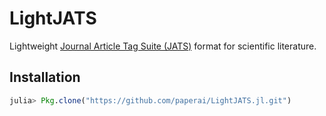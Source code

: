 # LightJATS
Lightweight [Journal Article Tag Suite (JATS)](https://en.wikipedia.org/wiki/Journal_Article_Tag_Suite) format for scientific literature.

## Installation
```julia
julia> Pkg.clone("https://github.com/paperai/LightJATS.jl.git")
```
